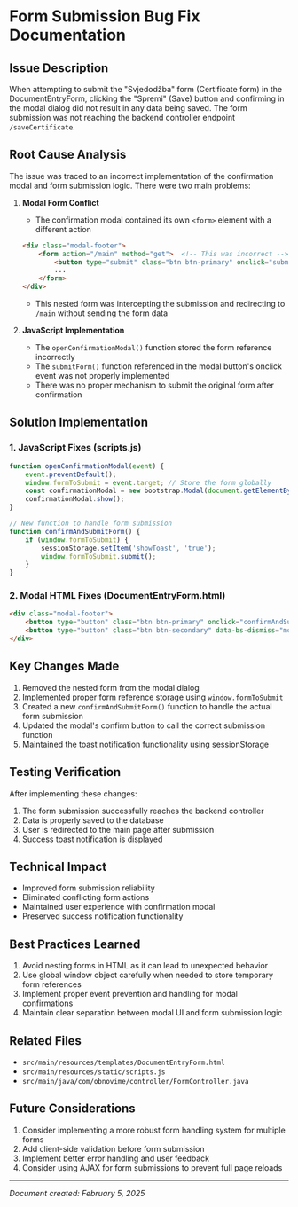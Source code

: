 # Form Submission Bug Fix Documentation

## Issue Description
When attempting to submit the "Svjedodžba" form (Certificate form) in the DocumentEntryForm, clicking the "Spremi" (Save) button and confirming in the modal dialog did not result in any data being saved. The form submission was not reaching the backend controller endpoint `/saveCertificate`.

## Root Cause Analysis
The issue was traced to an incorrect implementation of the confirmation modal and form submission logic. There were two main problems:

1. **Modal Form Conflict**
   - The confirmation modal contained its own `<form>` element with a different action
   ```html
   <div class="modal-footer">
       <form action="/main" method="get">  <!-- This was incorrect -->
           <button type="submit" class="btn btn-primary" onclick="submitForm()">Potvrdi</button>
           ...
       </form>
   </div>
   ```
   - This nested form was intercepting the submission and redirecting to `/main` without sending the form data

2. **JavaScript Implementation**
   - The `openConfirmationModal()` function stored the form reference incorrectly
   - The `submitForm()` function referenced in the modal button's onclick event was not properly implemented
   - There was no proper mechanism to submit the original form after confirmation

## Solution Implementation

### 1. JavaScript Fixes (scripts.js)
```javascript
function openConfirmationModal(event) {
    event.preventDefault();
    window.formToSubmit = event.target; // Store the form globally
    const confirmationModal = new bootstrap.Modal(document.getElementById('confirmationModal'));
    confirmationModal.show();
}

// New function to handle form submission
function confirmAndSubmitForm() {
    if (window.formToSubmit) {
        sessionStorage.setItem('showToast', 'true');
        window.formToSubmit.submit();
    }
}
```

### 2. Modal HTML Fixes (DocumentEntryForm.html)
```html
<div class="modal-footer">
    <button type="button" class="btn btn-primary" onclick="confirmAndSubmitForm()">Potvrdi</button>
    <button type="button" class="btn btn-secondary" data-bs-dismiss="modal">Nazad</button>
</div>
```

## Key Changes Made
1. Removed the nested form from the modal dialog
2. Implemented proper form reference storage using `window.formToSubmit`
3. Created a new `confirmAndSubmitForm()` function to handle the actual form submission
4. Updated the modal's confirm button to call the correct submission function
5. Maintained the toast notification functionality using sessionStorage

## Testing Verification
After implementing these changes:
1. The form submission successfully reaches the backend controller
2. Data is properly saved to the database
3. User is redirected to the main page after submission
4. Success toast notification is displayed

## Technical Impact
- Improved form submission reliability
- Eliminated conflicting form actions
- Maintained user experience with confirmation modal
- Preserved success notification functionality

## Best Practices Learned
1. Avoid nesting forms in HTML as it can lead to unexpected behavior
2. Use global window object carefully when needed to store temporary form references
3. Implement proper event prevention and handling for modal confirmations
4. Maintain clear separation between modal UI and form submission logic

## Related Files
- `src/main/resources/templates/DocumentEntryForm.html`
- `src/main/resources/static/scripts.js`
- `src/main/java/com/obnovime/controller/FormController.java`

## Future Considerations
1. Consider implementing a more robust form handling system for multiple forms
2. Add client-side validation before form submission
3. Implement better error handling and user feedback
4. Consider using AJAX for form submissions to prevent full page reloads

---
*Document created: February 5, 2025*
